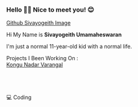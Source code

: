 ### Hello 👋🏻 Nice to meet you! 😊
<!--
**Sivayogeith/Sivayogeith** is a ✨ _special_ ✨ repository because its `README.md` (this file) appears on your GitHub profile.

Here are some ideas to get you started:

- 🔭 I’m currently working on ...
- 🌱 I’m currently learning ...
- 👯 I’m looking to collaborate on ...
- 🤔 I’m looking for help with ...
- 💬 Ask me about ...
- 📫 How to reach me: ...
- 😄 Pronouns: ...
- ⚡ Fun fact: ...
-->

<a href="https://avatars.githubusercontent.com/u/65064458?v=4" target="_blank" >Github Sivayogeith Image</a>

Hi My Name is **Sivayogeith Umamaheswaran**

I'm just a normal 11-year-old kid with a normal life. 

Projects I Been Working On : <br> 
<a href="http://kongunadarvarangal.com" target="_blank">Kongu Nadar Varangal</a>
<br /><br /><br /><br /><br />
                                                  💻 Coding
